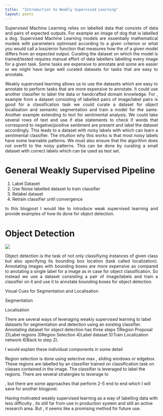 ```yaml
---
title:  "Introduction to Weakly Supervised Learning"
layout: posts
---
```


<p style="text-align:justify">Supervised Machine Learning relies on labelled data that consists of data and pairs of expected outputs. For example an image of dog that is labelled a dog.
Supervised Machine Learning models are essentially mathematical models with parameters optimised according to a given criterion or what you would call a loss/error function 
that measures how the of a given model differs from an expected output. Curating the dataset on which the model is trained/tested requires manual effort of
data labellers labelling every image for a given task. Some tasks are expensive to annotate and some are easier or we might have large well curated datasets for tasks that are easy to
annotate. </p>
<p style="text-align:justify">
Weakly supervised learning allows us to use the datasets which are easy to annotate to perform tasks that are more expensive to annotate. It could use another classifier to label the data or handcrafted domain knowledge. 
For , example from a dataset consisting of labelled pairs of image/label pairs  is good for a classification task we could curate a dataset for object localisation and semantic segmentation and train a model for the same. Another example extending to text for sentimental analysis.
We could take several rows of text and use if else statements to check if words that correspond to negative/positive sentiment are present and label the dataset accordingly. 
This leads to a dataset with noisy labels with which can learn a sentimental classifier. The intuition why this works is that most noisy labels have some learnable patterns. 
We must also ensure that the algorithm does not overfit to the noisy patterns. This can be done by curating a small dataset with correct labels which can be used as test set. 
</p> 

<h1>General Weakly Supervised Pipeline</h1>

1. Label Dataset
2. Use Noise labelled dataset to train classifier
3. Relabel dataset
4. Retrain classifier until convergence

<p style="text-align:justify">In this blogpost I would like to introduce weak supervised learning and provide examples of how its done for object detection.</p>

<h1>Object Detection</h1>

<img src="https://www.arunponnusamy.com/images/yolo-object-detection-opencv-python/yolo-object-detection.jpg">

<p style="text-align:justify">Object detection is the task of not only classifiying instances of given class but also specifying its bounding box location (task called localization). Annotating 
images with bounding boxes are more expensive as compared to anotating a single label for a image as in case for object classification. So instead we use a dataset consisting a pair of image/labels and train a classifier on it and use it to annotate bounding boxes for object detection. </p>

<p>Visual Cues for Segmentation and Localisation</p>
<p>Segmentation</p>

<p>Localisation</p>

<p>There are several ways of leveraging weakly supervised learning to label datasets for segmentation and detection using an existing classifier. Annotating dataset for object 
detection has three steps 1)Region Proposal 2)Label regions 3)Region Selection 4)Label dataset 5)Train Localization network 6)Back to step 2). 

I would explain these individual components in some detail

Region selection is done using selective max , sliding windows or edgebox. These regions are labelled by an classifier trained on classification task on classes contained in the image.
The classifier is leveraged to label the regions. There are several stratergies to leverage to 

, but there are some approaches that perform 2-5 end to end which I will save for another blogpost. 

Having motivated weakly supervised learning as a way of labelling data with less difficulty , its still far from use in production system and still an active research area. 
But , it seems like a promising method for future use. 
